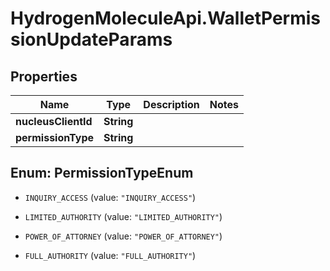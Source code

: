 # HydrogenMoleculeApi.WalletPermissionUpdateParams

## Properties
Name | Type | Description | Notes
------------ | ------------- | ------------- | -------------
**nucleusClientId** | **String** |  | 
**permissionType** | **String** |  | 


<a name="PermissionTypeEnum"></a>
## Enum: PermissionTypeEnum


* `INQUIRY_ACCESS` (value: `"INQUIRY_ACCESS"`)

* `LIMITED_AUTHORITY` (value: `"LIMITED_AUTHORITY"`)

* `POWER_OF_ATTORNEY` (value: `"POWER_OF_ATTORNEY"`)

* `FULL_AUTHORITY` (value: `"FULL_AUTHORITY"`)




